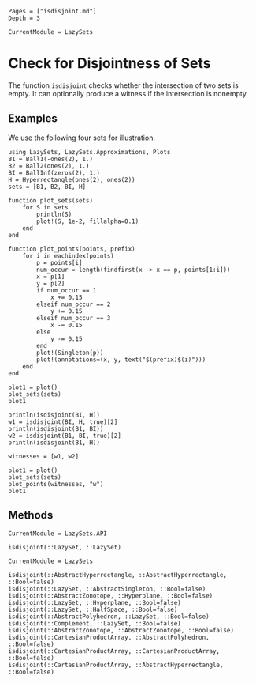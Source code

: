 ```@contents
Pages = ["isdisjoint.md"]
Depth = 3
```

```@meta
CurrentModule = LazySets
```

# Check for Disjointness of Sets

The function `isdisjoint` checks whether the intersection of two sets is empty.
It can optionally produce a witness if the intersection is nonempty.

## Examples

We use the following four sets for illustration.

```@example binary_set_operations
using LazySets, LazySets.Approximations, Plots
B1 = Ball1(-ones(2), 1.)
B2 = Ball2(ones(2), 1.)
BI = BallInf(zeros(2), 1.)
H = Hyperrectangle(ones(2), ones(2))
sets = [B1, B2, BI, H]

function plot_sets(sets)
    for S in sets
        println(S)
        plot!(S, 1e-2, fillalpha=0.1)
    end
end

function plot_points(points, prefix)
    for i in eachindex(points)
        p = points[i]
        num_occur = length(findfirst(x -> x == p, points[1:i]))
        x = p[1]
        y = p[2]
        if num_occur == 1
            x += 0.15
        elseif num_occur == 2
            y += 0.15
        elseif num_occur == 3
            x -= 0.15
        else
            y -= 0.15
        end
        plot!(Singleton(p))
        plot!(annotations=(x, y, text("$(prefix)$(i)")))
    end
end

plot1 = plot()
plot_sets(sets)
plot1
```

```@example binary_set_operations
println(isdisjoint(BI, H))
w1 = isdisjoint(BI, H, true)[2]
println(isdisjoint(B1, BI))
w2 = isdisjoint(B1, BI, true)[2]
println(isdisjoint(B1, H))
```

```@example binary_set_operations
witnesses = [w1, w2]

plot1 = plot()
plot_sets(sets)
plot_points(witnesses, "w")
plot1
```

## Methods

```@meta
CurrentModule = LazySets.API
```

```@docs; canonical=false
isdisjoint(::LazySet, ::LazySet)
```

```@meta
CurrentModule = LazySets
```

```@docs
isdisjoint(::AbstractHyperrectangle, ::AbstractHyperrectangle, ::Bool=false)
isdisjoint(::LazySet, ::AbstractSingleton, ::Bool=false)
isdisjoint(::AbstractZonotope, ::Hyperplane, ::Bool=false)
isdisjoint(::LazySet, ::Hyperplane, ::Bool=false)
isdisjoint(::LazySet, ::HalfSpace, ::Bool=false)
isdisjoint(::AbstractPolyhedron, ::LazySet, ::Bool=false)
isdisjoint(::Complement, ::LazySet, ::Bool=false)
isdisjoint(::AbstractZonotope, ::AbstractZonotope, ::Bool=false)
isdisjoint(::CartesianProductArray, ::AbstractPolyhedron, ::Bool=false)
isdisjoint(::CartesianProductArray, ::CartesianProductArray, ::Bool=false)
isdisjoint(::CartesianProductArray, ::AbstractHyperrectangle, ::Bool=false)
```
